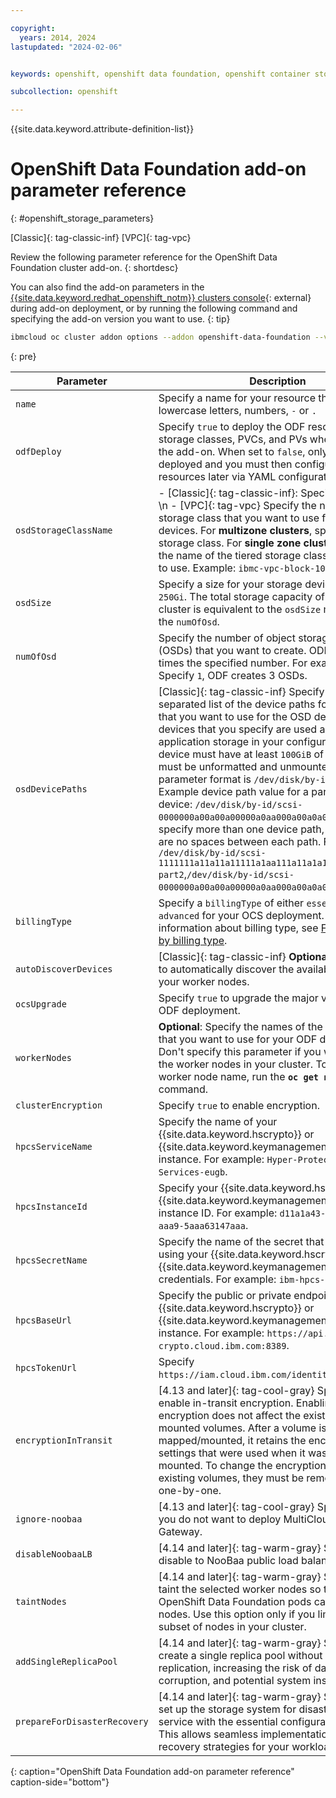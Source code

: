 ```yaml
---

copyright:
  years: 2014, 2024
lastupdated: "2024-02-06"


keywords: openshift, openshift data foundation, openshift container storage, ocs

subcollection: openshift

---
```



{{site.data.keyword.attribute-definition-list}}



# OpenShift Data Foundation add-on parameter reference
{: #openshift_storage_parameters}

[Classic]{: tag-classic-inf} [VPC]{: tag-vpc}

Review the following parameter reference for the OpenShift Data Foundation cluster add-on.
{: shortdesc}

You can also find the add-on parameters in the [{{site.data.keyword.redhat_openshift_notm}} clusters console](https://cloud.ibm.com/kubernetes/clusters?platformType=openshift){: external} during add-on deployment, or by running the following command and specifying the add-on version you want to use.
{: tip}

```sh
ibmcloud oc cluster addon options --addon openshift-data-foundation --version VERSION
```
{: pre}


| Parameter | Description | Default |
| --- | --- | --- |
| `name` | Specify a name for your resource that uses only lowercase letters, numbers, `-` or `.` | N/A |
| `odfDeploy` | Specify `true` to deploy the ODF resources such as storage classes, PVCs, and PVs when you enable the add-on. When set to `false`, only the add-on is deployed and you must then configure your ODF resources later via YAML configuration files. | `false` |
| `osdStorageClassName` | - [Classic]{: tag-classic-inf}: Specify `localblock`.  \n - [VPC]{: tag-vpc} Specify the name of the storage class that you want to use for your OSD devices. For **multizone clusters**, specify a metro storage class. For **single zone clusters**, Specify the name of the tiered storage class that you want to use. Example: `ibmc-vpc-block-10iops-tier`. | N/A |
| `osdSize` | Specify a size for your storage devices. Example: `250Gi`. The total storage capacity of your ODF cluster is equivalent to the `osdSize`  multiplied by the `numOfOsd`. | `250Gi` |
| `numOfOsd` | Specify the number of object storage daemons (OSDs) that you want to create. ODF creates three times the specified number. For example, if you Specify `1`, ODF creates 3 OSDs. | `1` |
| `osdDevicePaths` | [Classic]{: tag-classic-inf} Specify a comma separated list of the device paths for the devices that you want to use for the OSD devices. The devices that you specify are used as your application storage in your configuration. Each device must have at least `100GiB` of space and must be unformatted and unmounted. The parameter format is `/dev/disk/by-id/<device-id>`. Example device path value for a partitioned device: `/dev/disk/by-id/scsi-0000000a00a00a00000a0aa000a00a0a0-part2`. If you specify more than one device path, be sure there are no spaces between each path. For example: `/dev/disk/by-id/scsi-1111111a11a11a11111a1aa111a11a1a1-part2`,`/dev/disk/by-id/scsi-0000000a00a00a00000a0aa000a00a0a0-part2`. | N/A |
| `billingType` | Specify a `billingType` of either `essentials` or `advanced` for your OCS deployment. For more information about billing type, see [Feature support by billing type](/docs/openshift?topic=openshift-ocs-storage-prep&interface=cli#odf-essentials-vs-advanced). | `advanced` |
| `autoDiscoverDevices` | [Classic]{: tag-classic-inf} **Optional**: Specify `true` to automatically discover the available disks on your worker nodes.| `false` |
| `ocsUpgrade` | Specify `true` to upgrade the major version of your ODF deployment. | `false` |
| `workerNodes` | **Optional**: Specify the names of the worker nodes that you want to use for your ODF deployment. Don't specify this parameter if you want to use all the worker nodes in your cluster. To retrieve your worker node name, run the **`oc get nodes`** command. | N/A |
| `clusterEncryption` | Specify `true` to enable encryption. | `false` |
| `hpcsServiceName` | Specify the name of your {{site.data.keyword.hscrypto}} or {{site.data.keyword.keymanagementserviceshort}} instance. For example: `Hyper-Protect-Crypto-Services-eugb`. | `false` |
| `hpcsInstanceId` | Specify your {{site.data.keyword.hscrypto}} or {{site.data.keyword.keymanagementserviceshort}} instance ID. For example: `d11a1a43-aa0a-40a3-aaa9-5aaa63147aaa`. | N/A |
| `hpcsSecretName` | Specify the name of the secret that you created by using your {{site.data.keyword.hscrypto}} or {{site.data.keyword.keymanagementserviceshort}} credentials. For example: `ibm-hpcs-secret`. | N/A |
| `hpcsBaseUrl` | Specify the public or private endpoint of your {{site.data.keyword.hscrypto}} or {{site.data.keyword.keymanagementserviceshort}} instance. For example: `https://api.eu-gb.hs-crypto.cloud.ibm.com:8389`. | N/A |
| `hpcsTokenUrl` | Specify `https://iam.cloud.ibm.com/identity/token`. | N/A |
| `encryptionInTransit` | [4.13 and later]{: tag-cool-gray} Specify `true` to enable in-transit encryption. Enabling in-transit encryption does not affect the existing mapped or mounted volumes. After a volume is mapped/mounted, it retains the encryption settings that were used when it was initially mounted. To change the encryption settings for existing volumes, they must be remounted again one-by-one. | `false` |
| `ignore-noobaa` | [4.13 and later]{: tag-cool-gray} Specify `true` if you do not want to deploy MultiCloud Object Gateway. | `false` |
| `disableNoobaaLB` | [4.14 and later]{: tag-warm-gray} Specify `true` to disable to NooBaa public load balancer. | `false` |
| `taintNodes` | [4.14 and later]{: tag-warm-gray} Specify `true` to taint the selected worker nodes so that only OpenShift Data Foundation pods can run on those nodes. Use this option only if you limit ODF to a subset of nodes in your cluster. | `false` |
| `addSingleReplicaPool` | [4.14 and later]{: tag-warm-gray} Specify `true` to create a single replica pool without data replication, increasing the risk of data loss, data corruption, and potential system instability. | `false` |
| `prepareForDisasterRecovery` | [4.14 and later]{: tag-warm-gray} Specify `true` to set up the storage system for disaster recovery service with the essential configurations in place. This allows seamless implementation of disaster recovery strategies for your workloads. | `false` |
{: caption="OpenShift Data Foundation add-on parameter reference" caption-side="bottom"}



